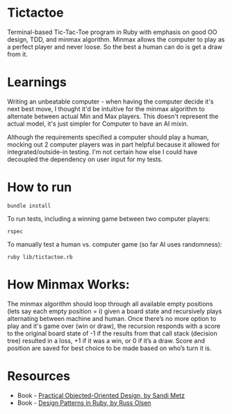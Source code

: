 # Tictactoe

Terminal-based Tic-Tac-Toe program in Ruby with emphasis on good OO design, TDD, and minmax algorithm. Minmax allows the computer to play as a perfect player and never loose. So the best a human can do is get a draw from it.

# Learnings

Writing an unbeatable computer - when having the computer decide it's next best move, I thought it'd be intuitive for the minmax algorithm to alternate between actual Min and Max players. This doesn't represent the actual model, it's just simpler for Computer to have an AI mixin.

Although the requirements specified a computer should play a human, mocking out 2 computer players was in part helpful because it allowed for integrated/outside-in testing. I'm not certain how else I could have decoupled the dependency on user input for my tests.

# How to run

`bundle install`

To run tests, including a winning game between two computer players:

```
rspec
```

To manually test a human vs. computer game (so far AI uses randomness):

```
ruby lib/tictactoe.rb
```

# How Minmax Works:

The minmax algorithm should loop through all available empty positions (lets say each empty position = i) given a board state and recursively plays alternating between machine and human. Once there’s no more option to play and it's game over (win or draw), the recursion responds with a score to the original board state of -1 if the results from that call stack (decision tree) resulted in a loss, +1 if it was a win, or 0 if it’s a draw. Score and position are saved for best choice to be made based on who’s turn it is.

# Resources

- Book - [Practical Objected-Oriented Design, by Sandi Metz](http://www.amazon.com/gp/product/0321721330/ref=as_li_tl?ie=UTF8&camp=1789&creative=9325&creativeASIN=0321721330&linkCode=as2&tag=poodrcom-20&linkId=ET7AID4TCBRNHOQT)
- Book - [Design Patterns in Ruby, by Russ Olsen](http://www.amazon.com/Design-Patterns-Ruby-Russ-Olsen/dp/0321490452)
